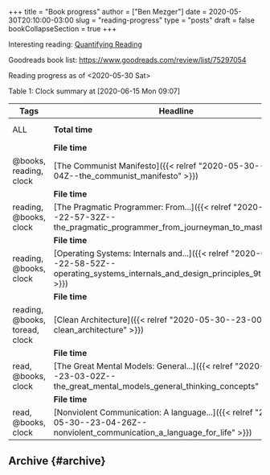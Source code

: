 +++
title = "Book progress"
author = ["Ben Mezger"]
date = 2020-05-30T20:10:00-03:00
slug = "reading-progress"
type = "posts"
draft = false
bookCollapseSection = true
+++

Interesting reading: [Quantifying Reading](https://cflynn.us/posts/2020-03-27-quantifying-and-time-tracking-reading)

Goodreads book list: <https://www.goodreads.com/review/list/75297054>

Reading progress as of <span class="timestamp-wrapper"><span class="timestamp">&lt;2020-05-30 Sat&gt;</span></span>

<div class="table-caption">
  <span class="table-number">Table 1</span>:
  Clock summary at <span class="timestamp-wrapper"><span class="timestamp">[2020-06-15 Mon 09:07]</span></span>
</div>

| Tags                           | Headline                                                                                                                                     | Time        |
| ------------------------------ | -------------------------------------------------------------------------------------------------------------------------------------------- | ----------- |
| ALL                            | **Total time**                                                                                                                               | **1d 6:38** |
|                                | **File time**                                                                                                                                | **2:36**    |
| @books, reading, clock         | [The Communist Manifesto]({{< relref "2020-05-30--22-53-04Z--the_communist_manifesto" >}})                                                   | 2:36        |
|                                | **File time**                                                                                                                                | **7:10**    |
| reading, @books, clock         | [The Pragmatic Programmer: From...]({{< relref "2020-05-30--22-57-32Z--the_pragmatic_programmer_from_journeyman_to_master" >}})              | 7:10        |
|                                | **File time**                                                                                                                                | **3:24**    |
| reading, @books, clock         | [Operating Systems: Internals and...]({{< relref "2020-05-30--22-58-52Z--operating_systems_internals_and_design_principles_9th_edition" >}}) | 3:24        |
|                                | **File time**                                                                                                                                | **3:28**    |
| reading, @books, toread, clock | [Clean Architecture]({{< relref "2020-05-30--23-00-17Z--clean_architecture" >}})                                                             | 3:28        |
|                                | **File time**                                                                                                                                | **5:48**    |
| read, @books, clock            | [The Great Mental Models: General...]({{< relref "2020-05-30--23-03-02Z--the_great_mental_models_general_thinking_concepts" >}})             | 5:48        |
|                                | **File time**                                                                                                                                | **8:12**    |
| read, @books, clock            | [Nonviolent Communication: A language...]({{< relref "2020-05-30--23-04-26Z--nonviolent_communication_a_language_for_life" >}})              | 8:12        |

## Archive {#archive}
